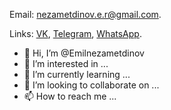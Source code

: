 Email:  nezametdinov.e.r@gmail.com.

Links:
[VK](https://vk.com/e.nezametdinov),
[Telegram](https://t.me/emilnezametdinov),
[WhatsApp](https://api.whatsapp.com/send?phone=79252993719).

- 👋 Hi, I’m @Emilnezametdinov
- 👀 I’m interested in ...
- 🌱 I’m currently learning ...
- 💞️ I’m looking to collaborate on ...
- 📫 How to reach me ...

<!---
Emilnezametdinov/Emilnezametdinov is a ✨ special ✨ repository because its `README.md` (this file) appears on your GitHub profile.
You can click the Preview link to take a look at your changes.
--->
